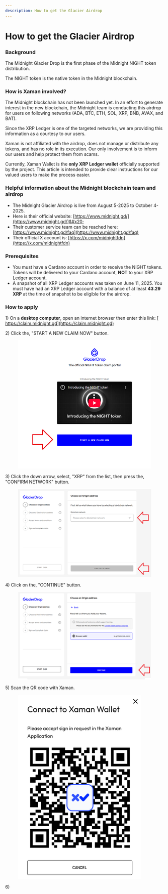 ```yaml
---
description: How to get the Glacier Airdrop
---
```


# How to get the Glacier Airdrop

### Background

The Midnight Glacier Drop is the first phase of the Midnight NIGHT token distribution.

The NIGHT token is the native token in the Midnight blockchain.



### How is Xaman involved?

The Midnight blockchain has not been launched yet. In an effort to generate interest in the new blockchain, the Midnight team is conducting this airdrop for users on following networks (ADA, BTC, ETH, SOL, XRP, BNB, AVAX, and BAT).

Since the XRP Ledger is one of the targeted networks, we are providing this information as a courtesy to our users.&#x20;

Xaman is not affiliated with the airdrop, does not manage or distribute any tokens, and has no role in its execution. Our only involvement is to inform our users and help protect them from scams.

Currently, Xaman Wallet is the **only XRP Ledger wallet** officially supported by the project. This article is intended to provide clear instructions for our valued users to make the process easier.



### Helpful information about the Midnight blockchain team and airdrop

* The Midnight Glacier Airdrop is live from August 5-2025 to October 4-2025.&#x20;
* Here is their official website: [https://www.midnight.gd/](https://www.midnight.gd/)&#x20;
* Their customer service team can be reached here: [https://www.midnight.gd/faq](https://www.midnight.gd/faq)
* Their official X account is:  [https://x.com/midnightfdn](https://x.com/midnightfdn)

### Prerequisites

* You must have a Cardano account in order to receive the NIGHT tokens. Tokens will be delivered to your Cardano account, **NOT** to your XRP Ledger account.
* A snapshot of all XRP Ledger accounts was taken on June 11, 2025. You must have had an XRP Ledger account with a balance of at least **43.29 XRP** at the time of snapshot to be eligible for the airdrop.

### How to apply

1\) On a **desktop computer**, open an internet browser then enter this link: [ https://claim.midnight.gd](https://claim.midnight.gd)

2\) Click the, "START A NEW CLAIM NOW" button.

<figure><img src="../.gitbook/assets/Glacier claim - 1.png" alt=""><figcaption></figcaption></figure>



3\) Click the down arrow, select, "XRP" from the list, then press the, "CONFIRM NETWORK" button.

<figure><img src="../.gitbook/assets/Glacier claim - 2.png" alt=""><figcaption></figcaption></figure>

4\) Click on the, "CONTINUE" button.

<figure><img src="../.gitbook/assets/Glacier claim - 3.png" alt=""><figcaption></figcaption></figure>

5\) Scan the QR code with Xaman.&#x20;

<figure><img src="../.gitbook/assets/Glacier claim - 4.png" alt=""><figcaption></figcaption></figure>

6\)

